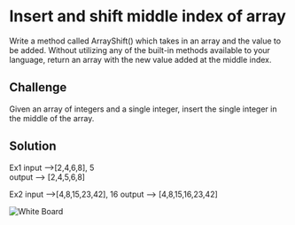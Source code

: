 # Insert and shift middle index of array
Write a method called ArrayShift() which takes in an array and the value to be added. Without utilizing any of the built-in methods available to your language, return an array with the new value added at the middle index.

## Challenge
Given an array of integers and a single integer, insert the single integer in the middle of the array.

## Solution
Ex1
input -->[2,4,6,8], 5	
output --> [2,4,5,6,8]

Ex2
input -->[4,8,15,23,42], 16	
output --> [4,8,15,16,23,42]

![White Board](https://github.com/chillbnel/Data-Structures-and-Algorithms/blob/master/assets/array_shift.jpg)
